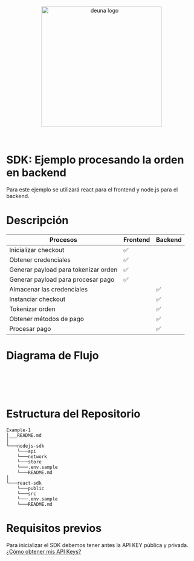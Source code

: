 <br />
<p align="center">
  <a href="https://deuna.com/">
    <img src="https://uploads-ssl.webflow.com/62e806ed6cc7b20ca6dc2b93/62fca876ea0f2668b1c21b8b_deuna.png" width="318px" alt="deuna logo" />
  </a>
</p>
<br />

# SDK: Ejemplo procesando la orden en backend

Para este ejemplo se utilizará react para el frontend y node.js para el backend.

# Descripción

| Procesos| Frontend | Backend |
| --- | --- | --- |
| Inicializar checkout |  ✅  |  |
| Obtener credenciales |  ✅  |  |
| Generar payload para tokenizar orden |  ✅  |  |
| Generar payload para procesar pago |  ✅  |  |
| Almacenar las credenciales |  |  ✅  |
| Instanciar checkout |  |  ✅  |
| Tokenizar orden |  |  ✅  |
| Obtener métodos de pago |  |  ✅  |
| Procesar pago |  |  ✅  |

# Diagrama de Flujo 
<br />
<p align="center">
  <a href="https://deuna.com/">
    <img src="https://files.readme.io/a908f9a-ejemplo_1_sdk.png" align="" alt="" caption="" height="auto" title="" width="auto" loading="lazy">
  </a>
</p>
<br />

# Estructura del Repositorio

```
Example-1
│___README.md
│
└───nodejs-sdk
    └───api
    └───network
    └───store
    └───.env.sample
    └───README.md
│
└───react-sdk
    └───public
    └───src
    └───.env.sample
    └───README.md
```

# Requisitos previos
Para inicializar el SDK debemos tener antes la API KEY pública y privada.[¿Cómo obtener mis API Keys?](https://docs.deuna.com/v2.0/docs/api-key)
